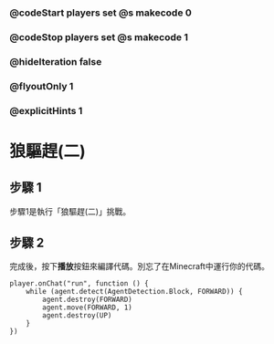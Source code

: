 ### @codeStart players set @s makecode 0
### @codeStop players set @s makecode 1

### @hideIteration false 
### @flyoutOnly 1
### @explicitHints 1


# 狼驅趕(二)

## 步驟 1
步驟1是執行「狼驅趕(二)」挑戰。

## 步驟 2
完成後，按下**播放**按鈕來編譯代碼。別忘了在Minecraft中運行你的代碼。

```blocks
player.onChat("run", function () {
    while (agent.detect(AgentDetection.Block, FORWARD)) {
        agent.destroy(FORWARD)
        agent.move(FORWARD, 1)
        agent.destroy(UP)
    }
})
```
